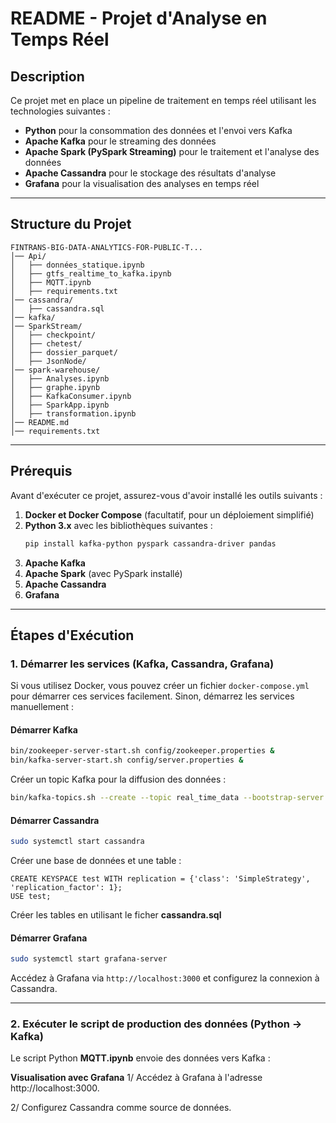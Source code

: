 # README - Projet d'Analyse en Temps Réel

## Description
Ce projet met en place un pipeline de traitement en temps réel utilisant les technologies suivantes :
- **Python** pour la consommation des données et l'envoi vers Kafka
- **Apache Kafka** pour le streaming des données
- **Apache Spark (PySpark Streaming)** pour le traitement et l'analyse des données
- **Apache Cassandra** pour le stockage des résultats d'analyse
- **Grafana** pour la visualisation des analyses en temps réel

---

## Structure du Projet

```
FINTRANS-BIG-DATA-ANALYTICS-FOR-PUBLIC-T...
│── Api/
│   ├── données_statique.ipynb
│   ├── gtfs_realtime_to_kafka.ipynb
│   ├── MQTT.ipynb
│   ├── requirements.txt
│── cassandra/
│   ├── cassandra.sql
│── kafka/
│── SparkStream/
│   ├── checkpoint/
│   ├── chetest/
│   ├── dossier_parquet/
│   ├── JsonNode/
│── spark-warehouse/
│   ├── Analyses.ipynb
│   ├── graphe.ipynb
│   ├── KafkaConsumer.ipynb
│   ├── SparkApp.ipynb
│   ├── transformation.ipynb
│── README.md
│── requirements.txt
```

---

## Prérequis
Avant d'exécuter ce projet, assurez-vous d'avoir installé les outils suivants :

1. **Docker et Docker Compose** (facultatif, pour un déploiement simplifié)
2. **Python 3.x** avec les bibliothèques suivantes :
   ```bash
   pip install kafka-python pyspark cassandra-driver pandas
   ```
3. **Apache Kafka**
4. **Apache Spark** (avec PySpark installé)
5. **Apache Cassandra**
6. **Grafana**

---

## Étapes d'Exécution

### 1. Démarrer les services (Kafka, Cassandra, Grafana)

Si vous utilisez Docker, vous pouvez créer un fichier `docker-compose.yml` pour démarrer ces services facilement.
Sinon, démarrez les services manuellement :

#### Démarrer Kafka
```bash
bin/zookeeper-server-start.sh config/zookeeper.properties &
bin/kafka-server-start.sh config/server.properties &
```
Créer un topic Kafka pour la diffusion des données :
```bash
bin/kafka-topics.sh --create --topic real_time_data --bootstrap-server localhost:9092 --partitions 1 --replication-factor 1
```

#### Démarrer Cassandra
```bash
sudo systemctl start cassandra
```
Créer une base de données et une table :
```cql
CREATE KEYSPACE test WITH replication = {'class': 'SimpleStrategy', 'replication_factor': 1};
USE test;
```
Créer les tables en utilisant le ficher **cassandra.sql**

#### Démarrer Grafana
```bash
sudo systemctl start grafana-server
```
Accédez à Grafana via `http://localhost:3000` et configurez la connexion à Cassandra.

---

### 2. Exécuter le script de production des données (Python → Kafka)
Le script  Python  **MQTT.ipynb** envoie des données  vers Kafka :

**Visualisation avec Grafana**
1/ Accédez à Grafana à l'adresse http://localhost:3000.

2/ Configurez Cassandra comme source de données.



